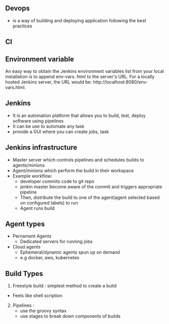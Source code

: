 ## Devops
- is a way of building and deploying application following the best practices

## CI


## Environment variable
An easy way to obtain the Jenkins environment variables list from your local installation is to append env-vars. html to the server's URL. For a locally hosted Jenkins server, the URL would be: http://localhost:8080/env-vars.html.


## Jenkins
- It is an automation platform that allows you to build, test, deploy software using pipelines
- It can be use to automate any task
- provide a GUI where you can create jobs, task

## Jenkins infrastructure
- Master server which controls pipelines and schedules builds to agents/minions
- Agent/minions which perform the build in their workspace
- Example workflow:
  * developer commits code to git repo
  * jenkin master become aware of the commit and triggers appropriate pipeline
  * Then, distribute the build to one of the agent(agent selected based on configured labels) to run
  * Agent runs build

## Agent types
- Pernament Agents
  * Dedicated servers for running jobs
- Cloud agents
  * Ephemeral/dynamic agents spun up on demand
  * e.g docker, aws, kubernetes
  
## Build Types
1. Freestyle build : simplest method to create a build
- Feels like shell scription
  
2. Pipelines : 
   - use the groovy syntax
   - use stages to break down components of builds
